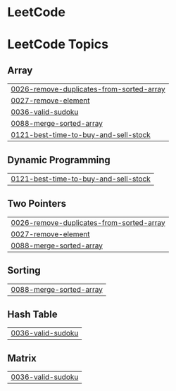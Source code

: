 # LeetCode
<!---LeetCode Topics Start-->
# LeetCode Topics
## Array
|  |
| ------- |
| [0026-remove-duplicates-from-sorted-array](https://github.com/Sahana-26/LeetCode/tree/master/0026-remove-duplicates-from-sorted-array) |
| [0027-remove-element](https://github.com/Sahana-26/LeetCode/tree/master/0027-remove-element) |
| [0036-valid-sudoku](https://github.com/Sahana-26/LeetCode/tree/master/0036-valid-sudoku) |
| [0088-merge-sorted-array](https://github.com/Sahana-26/LeetCode/tree/master/0088-merge-sorted-array) |
| [0121-best-time-to-buy-and-sell-stock](https://github.com/Sahana-26/LeetCode/tree/master/0121-best-time-to-buy-and-sell-stock) |
## Dynamic Programming
|  |
| ------- |
| [0121-best-time-to-buy-and-sell-stock](https://github.com/Sahana-26/LeetCode/tree/master/0121-best-time-to-buy-and-sell-stock) |
## Two Pointers
|  |
| ------- |
| [0026-remove-duplicates-from-sorted-array](https://github.com/Sahana-26/LeetCode/tree/master/0026-remove-duplicates-from-sorted-array) |
| [0027-remove-element](https://github.com/Sahana-26/LeetCode/tree/master/0027-remove-element) |
| [0088-merge-sorted-array](https://github.com/Sahana-26/LeetCode/tree/master/0088-merge-sorted-array) |
## Sorting
|  |
| ------- |
| [0088-merge-sorted-array](https://github.com/Sahana-26/LeetCode/tree/master/0088-merge-sorted-array) |
## Hash Table
|  |
| ------- |
| [0036-valid-sudoku](https://github.com/Sahana-26/LeetCode/tree/master/0036-valid-sudoku) |
## Matrix
|  |
| ------- |
| [0036-valid-sudoku](https://github.com/Sahana-26/LeetCode/tree/master/0036-valid-sudoku) |
<!---LeetCode Topics End-->